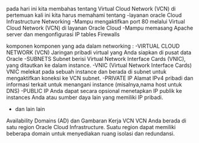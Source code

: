 pada hari ini kita membahas tentang Virtual Cloud Network (VCN)
di pertemuan kali ini kita harus memahami tentang
-layanan oracle Cloud Infrastructure Networking
-Mampu mengaktifkan port 80 melalui Virtual Cloud Network (VCN) di layanan Oracle Cloud
-Mampu memasang Apache server dan mengonfigurasi IP tables Firewalls

komponen komponen yang ada dalam networking :
  -VIRTUAL CLOUD NETWORK (VCN)
   Jaringan pribadi virtual yang Anda siapkan di pusat data Oracle
  -SUBNETS
   Subnet berisi Virtual Network Interface Cards (VNIC), yang ditautkan ke dalam instance.
  -VNIC (Virtual Network Interface Cards)
   VNIC melekat pada sebuah instance dan berada di subnet untuk mengaktifkan koneksi ke VCN subnet.
  -PRIVATE IP
   Alamat IPv4 pribadi dan informasi terkait untuk menangani instance (misalnya,nama host untuk DNS)
  -PUBLIC IP
   Anda dapat secara opsional menetapkan IP publik ke instances Anda atau sumber daya lain yang memiliki IP pribadi.
  - dan lain lain 
 
 Availability Domains (AD) dan Gambaran Kerja VCN
VCN Anda berada di satu region Oracle Cloud Infrastructure. Suatu region dapat memiliki beberapa domain untuk menyediakan ruang isolasi dan redundansi.
